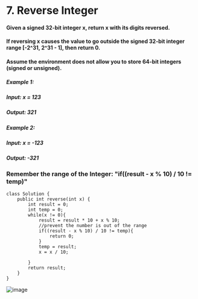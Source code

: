 # 7. Reverse Integer

#### Given a signed 32-bit integer x, return x with its digits reversed.
#### If reversing x causes the value to go outside the signed 32-bit integer range [-2^31, 2^31 - 1], then return 0.

#### Assume the environment does not allow you to store 64-bit integers (signed or unsigned).

##### Example 1:
#####    Input: x = 123
#####    Output: 321
##### Example 2: 
#####    Input: x = -123
#####    Output: -321

### Remember the range of the Integer: "if((result - x % 10) / 10 != temp)"
```
class Solution {
    public int reverse(int x) {
        int result = 0;
        int temp = 0;
        while(x != 0){
            result = result * 10 + x % 10;
            //prevent the number is out of the range
            if((result - x % 10) / 10 != temp){
                return 0;
            }
            temp = result;
            x = x / 10;
            
        }
        return result;
    }
}
```

![image](https://user-images.githubusercontent.com/97871497/196126315-79a50d4e-931c-4f56-922b-d8cadde68fda.png)
